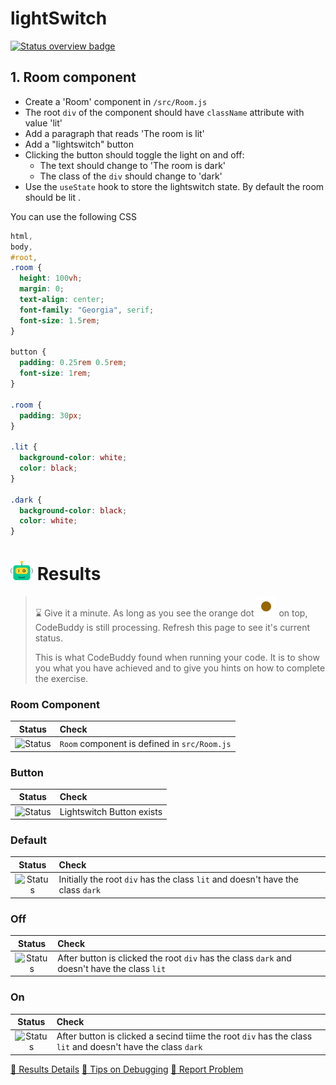 # lightSwitch
[![Status overview badge](../../blob/badges/.github/badges/main/badge.svg)](#-results)


## 1. Room component
- Create a 'Room' component in `/src/Room.js`
- The root `div` of the component should have `className` attribute with value 'lit'
- Add a paragraph that reads 'The room is lit' 
- Add a "lightswitch" button
- Clicking the button should toggle the light on and off:
  - The text should change to 'The room is dark'
  - The class of the `div` should change to 'dark'
- Use the `useState` hook to store the lightswitch state. By default the room should be lit .

You can use the following CSS

```css
html,
body,
#root,
.room {
  height: 100vh;
  margin: 0;
  text-align: center;
  font-family: "Georgia", serif;
  font-size: 1.5rem;
}

button {
  padding: 0.25rem 0.5rem;
  font-size: 1rem;
}

.room {
  padding: 30px;
}

.lit {
  background-color: white;
  color: black;
}

.dark {
  background-color: black;
  color: white;
}

```

[//]: # (autograding info start)
# <img src="https://github.com/DCI-EdTech/autograding-setup/raw/main/assets/bot-large.svg" alt="" data-canonical-src="https://github.com/DCI-EdTech/autograding-setup/raw/main/assets/bot-large.svg" height="31" /> Results
> ⌛ Give it a minute. As long as you see the orange dot ![processing](https://raw.githubusercontent.com/DCI-EdTech/autograding-setup/main/assets/processing.svg) on top, CodeBuddy is still processing. Refresh this page to see it's current status.
>
> This is what CodeBuddy found when running your code. It is to show you what you have achieved and to give you hints on how to complete the exercise.


### Room Component

|                 Status                  | Check                                                                                    |
| :-------------------------------------: | :--------------------------------------------------------------------------------------- |
| ![Status](../../blob/badges/.github/badges/main/status0.svg) | `Room` component is defined in `src/Room.js` |

### Button

|                 Status                  | Check                                                                                    |
| :-------------------------------------: | :--------------------------------------------------------------------------------------- |
| ![Status](../../blob/badges/.github/badges/main/status1.svg) | Lightswitch Button exists |

### Default

|                 Status                  | Check                                                                                    |
| :-------------------------------------: | :--------------------------------------------------------------------------------------- |
| ![Status](../../blob/badges/.github/badges/main/status2.svg) | Initially the root `div` has the class `lit` and doesn't have the class `dark` |

### Off

|                 Status                  | Check                                                                                    |
| :-------------------------------------: | :--------------------------------------------------------------------------------------- |
| ![Status](../../blob/badges/.github/badges/main/status3.svg) | After button is clicked the root `div` has the class `dark` and doesn't have the class `lit` |

### On

|                 Status                  | Check                                                                                    |
| :-------------------------------------: | :--------------------------------------------------------------------------------------- |
| ![Status](../../blob/badges/.github/badges/main/status4.svg) | After button is clicked a secind tiime the root `div` has the class `lit` and doesn't have the class `dark` |



[🔬 Results Details](../../actions)
[🐞 Tips on Debugging](https://github.com/DCI-EdTech/autograding-setup/wiki/How-to-work-with-CodeBuddy)
[📢 Report Problem](https://docs.google.com/forms/d/e/1FAIpQLSfS8wPh6bCMTLF2wmjiE5_UhPiOEnubEwwPLN_M8zTCjx5qbg/viewform?usp=pp_url&entry.652569746=SPA-lightSwitch)


[//]: # (autograding info end)